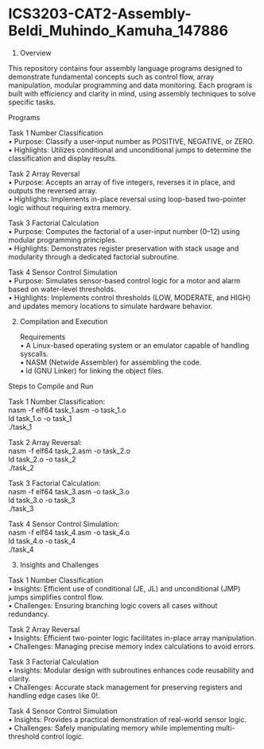 # ICS3203-CAT2-Assembly-Beldi_Muhindo_Kamuha_147886

1. Overview  

  This repository contains four assembly language programs designed to demonstrate fundamental concepts such as control flow, array manipulation, modular programming and data   monitoring. Each program is built with efficiency and clarity in mind, using assembly techniques to solve specific tasks.

  Programs  

  Task 1 Number Classification  
    • Purpose: Classify a user-input number as POSITIVE, NEGATIVE, or ZERO.  
    • Highlights: Utilizes conditional and unconditional jumps to determine the classification and display results.  

  Task 2 Array Reversal  
    • Purpose: Accepts an array of five integers, reverses it in place, and outputs the reversed array.  
    • Highlights: Implements in-place reversal using loop-based two-pointer logic without requiring extra memory.  

  Task 3 Factorial Calculation  
    • Purpose: Computes the factorial of a user-input number (0–12) using modular programming principles.  
    • Highlights: Demonstrates register preservation with stack usage and modularity through a dedicated factorial subroutine.  

  Task 4 Sensor Control Simulation  
    • Purpose: Simulates sensor-based control logic for a motor and alarm based on water-level thresholds.  
    • Highlights: Implements control thresholds (LOW, MODERATE, and HIGH) and updates memory locations to simulate hardware behavior.  

2. Compilation and Execution  

   Requirements  
    • A Linux-based operating system or an emulator capable of handling syscalls.  
    • NASM (Netwide Assembler) for assembling the code.  
    • ld (GNU Linker) for linking the object files.  

  Steps to Compile and Run  

  Task 1 Number Classification:  
    nasm -f elf64 task_1.asm -o task_1.o  
    ld task_1.o -o task_1  
    ./task_1  

  Task 2 Array Reversal:  
    nasm -f elf64 task_2.asm -o task_2.o  
    ld task_2.o -o task_2  
    ./task_2  

  Task 3 Factorial Calculation:  
    nasm -f elf64 task_3.asm -o task_3.o  
    ld task_3.o -o task_3  
    ./task_3  

  Task 4 Sensor Control Simulation:  
    nasm -f elf64 task_4.asm -o task_4.o  
    ld task_4.o -o task_4  
    ./task_4  

3. Insights and Challenges  

  Task 1 Number Classification  
    • Insights: Efficient use of conditional (JE, JL) and unconditional (JMP) jumps simplifies control flow.  
    • Challenges: Ensuring branching logic covers all cases without redundancy.  

  Task 2 Array Reversal  
    • Insights: Efficient two-pointer logic facilitates in-place array manipulation.  
    • Challenges: Managing precise memory index calculations to avoid errors.  

  Task 3 Factorial Calculation  
    • Insights: Modular design with subroutines enhances code reusability and clarity.  
    • Challenges: Accurate stack management for preserving registers and handling edge cases like 0!.  

  Task 4 Sensor Control Simulation  
    • Insights: Provides a practical demonstration of real-world sensor logic.  
    • Challenges: Safely manipulating memory while implementing multi-threshold control logic.  

